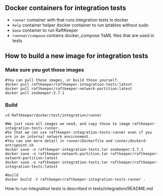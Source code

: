 ## Docker containers for integration tests
- `runner` container with that runs integration tests in docker
- `help` container helper docker container to run iptables without sudo
- `base` container to run RaftKeeper
- `runnner/compose` contains docker\_compose YaML files that are used in tests

## How to build a new image for integration tests
### Make sure you got those images
```
#You can pull those images, or build those yourself.
docker pull raftkeeper/raftkeeper-integration-tests:latest
docker pull raftkeeper/raftkeeper-network-partition:latest
docker pull zookeeper:3.7.1
```
### Build
```
cd RaftKeeper/docker/test/integration/runner

#We just save all images we need, and copy those to image raftkeeper-integration-tests-runner.
#So that we can use raftkeeper-integration-tests-runner even if you are in an internal network environment.
#You can see more detail in runner/Dockerfile and runner/dockerd-entrypoint.sh
docker save -o raftkeeper-integration-tests.tar zookeeper:3.7.1
docker save -o raftkeeper-network-partition.tar raftkeeper/raftkeeper-network-partition:latest
docker save -o raftkeeper-integration-tests.tar raftkeeper/raftkeeper-integration-tests:latest

#build
docker build -t raftkeeper/raftkeeper-integration-tests-runner .
```

How to run integration tests is described in tests/integration/README.md
